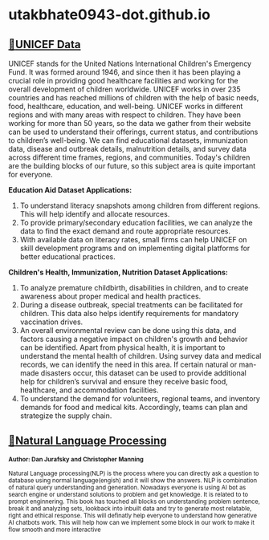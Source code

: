 # utakbhate0943-dot.github.io
## [:file_folder:UNICEF Data](https://data.unicef.org/)
UNICEF stands for the United Nations International Children's Emergency Fund. It was formed around 1946, and since then it has been playing a crucial role in providing good healthcare facilities and working for the overall development of children worldwide. UNICEF works in over 235 countries and has reached millions of children with the help of basic needs, food, healthcare, education, and well-being. UNICEF works in different regions and with many areas with respect to children. They have been working for more than 50 years, so the data we gather from their website can be used to understand their offerings, current status, and contributions to children’s well-being. We can find educational datasets, immunization data, disease and outbreak details, malnutrition details, and survey data across different time frames, regions, and communities. Today's children are the building blocks of our future, so this subject area is quite important for everyone.

**Education Aid Dataset Applications:**
1. To understand literacy snapshots among children from different regions. This will help identify and allocate resources.
2. To provide primary/secondary education facilities, we can analyze the data to find the exact demand and route appropriate resources.
3. With available data on literacy rates, small firms can help UNICEF on skill development programs and on implementing digital platforms for better educational practices.
   
**Children's Health, Immunization, Nutrition Dataset Applications:**
1. To analyze premature childbirth, disabilities in children, and to create awareness about proper medical and health practices.
2. During a disease outbreak, special treatments can be facilitated for children. This data also helps identify requirements for mandatory vaccination drives.
3. An overall environmental review can be done using this data, and factors causing a negative impact on children's growth and behavior can be identified.
Apart from physical health, it is important to understand the mental health of children. Using survey data and medical records, we can identify the need in this area.
If certain natural or man-made disasters occur, this dataset can be used to provide additional help for children’s survival and ensure they receive basic food, healthcare, and accommodation facilities.
4. To understand the demand for volunteers, regional teams, and inventory demands for food and medical kits. Accordingly, teams can plan and strategize the supply chain.


## [:book:**Natural Language Processing**](https://web.stanford.edu/~jurafsky/slp3/ed3book_aug25.pdf)
<sub> **Author: Dan Jurafsky and Christopher Manning**</sub>

<sub>  Natural Language processing(NLP) is the process where you can directly ask a question to database using normal language(engish) and it will show the answers. NLP is combination of natural query understanding and generation. Nowadays everyone is using AI bot as search engine or understand solutions to problem and get knowledge. It is related to to prompt enginnering. 
       This book has touched all blocks on understanding problem sentence, break it and analyzing sets, lookback into inbuilt data and try to generate most relatable, right and ethical response. This will definatly help everyone to understand how generative AI chatbots work. This will help how can we implement some block in our work to make it flow smooth and more interactive </sub>
